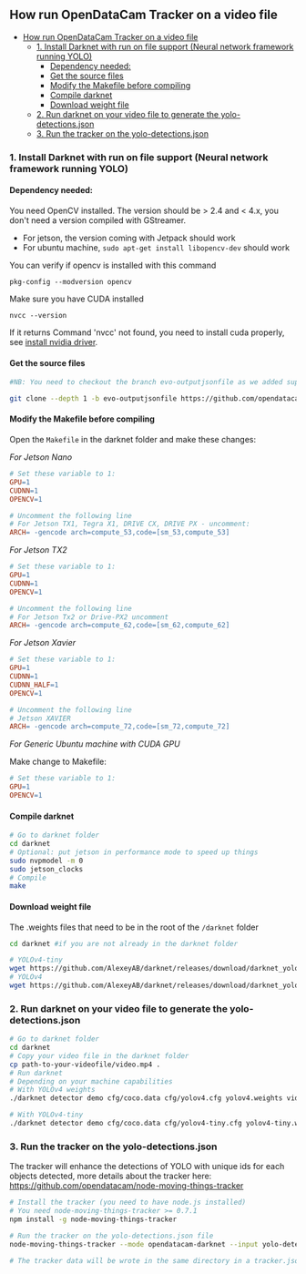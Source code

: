 ## How run OpenDataCam Tracker on a video file

- [How run OpenDataCam Tracker on a video file](#how-run-opendatacam-tracker-on-a-video-file)
  - [1. Install Darknet with run on file support (Neural network framework running YOLO)](#1-install-darknet-with-run-on-file-support-neural-network-framework-running-yolo)
    - [Dependency needed:](#dependency-needed)
    - [Get the source files](#get-the-source-files)
    - [Modify the Makefile before compiling](#modify-the-makefile-before-compiling)
    - [Compile darknet](#compile-darknet)
    - [Download weight file](#download-weight-file)
  - [2. Run darknet on your video file to generate the yolo-detections.json](#2-run-darknet-on-your-video-file-to-generate-the-yolo-detectionsjson)
  - [3. Run the tracker on the yolo-detections.json](#3-run-the-tracker-on-the-yolo-detectionsjson)


### 1. Install Darknet with run on file support (Neural network framework running YOLO)

#### Dependency needed:

You need OpenCV installed. The version should be > 2.4 and < 4.x, you don't need a version compiled with GStreamer.

- For jetson, the version coming with Jetpack should work
- For ubuntu machine, `sudo apt-get install libopencv-dev` should work

You can verify if opencv is installed with this command

```
pkg-config --modversion opencv
```

Make sure you have CUDA installed

```
nvcc --version
```
If it returns Command 'nvcc' not found, you need to install cuda properly, see [install nvidia driver](nvidia-docker/INSTALL_NVIDIADOCKER.md#22-install--update-nvidia-driver).

#### Get the source files

```bash
#NB: You need to checkout the branch evo-outputjsonfile as we added support to run on a video file: https://github.com/opendatacam/darknet/pull/2

git clone --depth 1 -b evo-outputjsonfile https://github.com/opendatacam/darknet
```

#### Modify the Makefile before compiling

Open the `Makefile` in the darknet folder and make these changes:

*For Jetson Nano*

```Makefile
# Set these variable to 1:
GPU=1
CUDNN=1
OPENCV=1

# Uncomment the following line
# For Jetson TX1, Tegra X1, DRIVE CX, DRIVE PX - uncomment:
ARCH= -gencode arch=compute_53,code=[sm_53,compute_53]
```

*For Jetson TX2*

```Makefile
# Set these variable to 1:
GPU=1
CUDNN=1
OPENCV=1

# Uncomment the following line
# For Jetson Tx2 or Drive-PX2 uncomment
ARCH= -gencode arch=compute_62,code=[sm_62,compute_62]
```

*For Jetson Xavier*

```Makefile
# Set these variable to 1:
GPU=1
CUDNN=1
CUDNN_HALF=1
OPENCV=1

# Uncomment the following line
# Jetson XAVIER
ARCH= -gencode arch=compute_72,code=[sm_72,compute_72]
```

*For Generic Ubuntu machine with CUDA GPU*

Make change to Makefile:

```Makefile
# Set these variable to 1:
GPU=1
OPENCV=1
```


#### Compile darknet

```bash
# Go to darknet folder
cd darknet 
# Optional: put jetson in performance mode to speed up things
sudo nvpmodel -m 0
sudo jetson_clocks
# Compile
make
```

#### Download weight file

The .weights files that need to be in the root of the `/darknet` folder

```bash
cd darknet #if you are not already in the darknet folder

# YOLOv4-tiny
wget https://github.com/AlexeyAB/darknet/releases/download/darknet_yolo_v4_pre/yolov4-tiny.weights --no-check-certificate
# YOLOv4
wget https://github.com/AlexeyAB/darknet/releases/download/darknet_yolo_v3_optimal/yolov4.weights --no-check-certificate
```

### 2. Run darknet on your video file to generate the yolo-detections.json 

```bash
# Go to darknet folder
cd darknet 
# Copy your video file in the darknet folder
cp path-to-your-videofile/video.mp4 .
# Run darknet
# Depending on your machine capabilities
# With YOLOv4 weights
./darknet detector demo cfg/coco.data cfg/yolov4.cfg yolov4.weights video.mp4 -dont_show -json_file_output yolo-detections.json

# With YOLOv4-tiny
./darknet detector demo cfg/coco.data cfg/yolov4-tiny.cfg yolov4-tiny.weights video.mp4 -dont_show -json_file_output yolo-detections.json
```

### 3. Run the tracker on the yolo-detections.json

The tracker will enhance the detections of YOLO with unique ids for each objects detected, more details about the tracker here: https://github.com/opendatacam/node-moving-things-tracker

```bash
# Install the tracker (you need to have node.js installed)
# You need node-moving-things-tracker >= 0.7.1
npm install -g node-moving-things-tracker

# Run the tracker on the yolo-detections.json file
node-moving-things-tracker --mode opendatacam-darknet --input yolo-detections.json

# The tracker data will be wrote in the same directory in a tracker.json file
```
